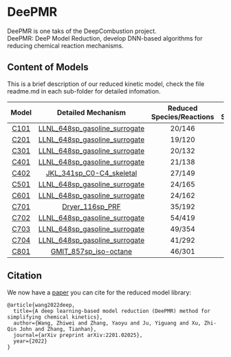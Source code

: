 # DeePMR

DeePMR is one taks of the DeepCombustion project.  
DeePMR: DeeP Model Reduction, develop DNN-based algorithms for reducing chemical reaction mechanisms.

## Content of Models

This is a brief description of our reduced kinetic model, check the file readme.md in each sub-folder for detailed infomation.


| Model | Detailed Mechanism | Reduced<br>Species/Reactions | Detailed<br>Species/Reactions |
| :---: | :----: | :----: | :----: |
| [C101][C101]  |  [LLNL_648sp_gasoline_surrogate][LLNL]  |20/146 | 648/4846 |
| [C201][C201]  |  [LLNL_648sp_gasoline_surrogate][LLNL]  |19/120 | 648/4846 |
| [C301][C301]  |  [LLNL_648sp_gasoline_surrogate][LLNL]  |20/132 | 648/4846 |
| [C401][C401]  |  [LLNL_648sp_gasoline_surrogate][LLNL]  |21/138 | 648/4846 |
| [C402][C402]  |  [JKL_341sp_C0-C4_skeletal][JKL]  |27/149 | 341/1977 |
| [C501][C501]  |  [LLNL_648sp_gasoline_surrogate][LLNL]  |24/165 | 648/4846 |
| [C601][C601]  |  [LLNL_648sp_gasoline_surrogate][LLNL]  |24/162 | 648/4846 |
| [C701][C701]  |  [Dryer_116sp_PRF][Dryer]               |35/192 | 116/830  |
| [C702][C702]  |  [LLNL_648sp_gasoline_surrogate][LLNL]  |54/419 | 648/4846 |
| [C703][C703]  |  [LLNL_648sp_gasoline_surrogate][LLNL]  |49/354 | 648/4846 |
| [C704][C704]  |  [LLNL_648sp_gasoline_surrogate][LLNL]  |41/292 | 648/4846 |
| [C801][C801]  |  [GMIT_857sp_iso-octane][GMIT]          |46/301 | 857/6480 |


## Citation

We now have a [paper](https://arxiv.org/abs/2201.02025) you can cite for the reduced model library:

```
@article{wang2022deep,
  title={A deep learning-based model reduction (DeePMR) method for simplifying chemical kinetics},
  author={Wang, Zhiwei and Zhang, Yaoyu and Ju, Yiguang and Xu, Zhi-Qin John and Zhang, Tianhan},
  journal={arXiv preprint arXiv:2201.02025},
  year={2022}
}
```


[Dryer]:https://onlinelibrary.wiley.com/doi/abs/10.1002/kin.20253?casa_token=c6moaDb5X8cAAAAA:YuDVLaHFZ9_mSmRCt2ghEiAsH12Lbp1IIcXWmx8llSjXFCq0e9fkgvb3e2hwe6wKvPI52dnbqeUTUV0
[LLNL]:https://www.sciencedirect.com/science/article/pii/S1540748910000787?casa_token=OIW80_QsZB0AAAAA:I0alvoVky-3dZOqIFU-JCajEKagglHgnYbzjuKiXiD3ixFN7VeriIBfb_scKyTQzN2N_26UyQIk
[GMIT]:https://www.sciencedirect.com/science/article/pii/S001021800100373X?casa_token=KrGC-ED1BQAAAAAA:-yNgs5Ka1W8uqOxt2Eqc4d7yVS6Tz5G4wwvxYRGLZuVNLSzYX9U2YSu4IO8OjveAL-KsovkqV4E
[JKL]:https://pubs.acs.org/doi/10.1021/acs.energyfuels.1c00158
[C101]:C101_LLNL_methane_648sp_20sp_230307
[C201]:C201_LLNL_ethane_648sp_19sp_230307
[C301]:C301_LLNL_propane_648sp_20sp_230307
[C401]:C401_LLNL_n-butane_648sp_21sp_230307
[C402]:C402_JKL_n-butane_341sp_27sp_230307
[C501]:C501_LLNL_n-pentane_648sp_24sp_230307
[C601]:C601_LLNL_n-hexane_648sp_24sp_230307
[C701]:C701_Dryer_n-heptane_116sp_35sp_221017
[C702]:C702_LLNL_n-heptane_648sp_54sp_221014
[C703]:C703_LLNL_n-heptane_648sp_49sp_221027
[C704]:C703_LLNL_n-heptane_648sp_41sp_230307
[C801]:C801_GMIT_iso-octane_857sp_46sp_221015